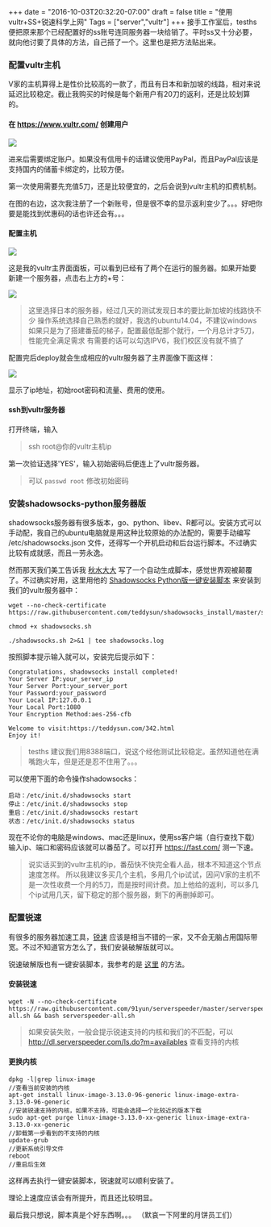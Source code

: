 +++
date = "2016-10-03T20:32:20-07:00"
draft = false
title = "使用vultr+SS+锐速科学上网"
Tags = ["server","vultr"]
+++
接手工作室后，tesths 便把原来那个已经配置好的ss账号连同服务器一块给销了。平时ss又十分必要，就向他讨要了具体的方法，自己搭了一个。这里也是把方法贴出来。

### 配置vultr主机
V家的主机算得上是性价比较高的一款了，而且有日本和新加坡的线路，相对来说延迟比较稳定。截止我购买的时候是每个新用户有20刀的返利，还是比较划算的。
#### 在 https://www.vultr.com/ 创建用户
![ ](http://7xswbj.com1.z0.glb.clouddn.com/vultr-create-account.png  "vultr-create-account")

进来后需要绑定账户。如果没有信用卡的话建议使用PayPal，而且PayPal应该是支持国内的储蓄卡绑定的，比较方便。

第一次使用需要先充值5刀，还是比较便宜的，之后会说到vultr主机的扣费机制。

在图的右边，这次我注册了一个新账号，但是很不幸的显示返利变少了。。。好吧你要是能找到优惠码的话也许还会有。。。

#### 配置主机
![ ](http://7xswbj.com1.z0.glb.clouddn.com/vultr-setting-servers.png  "vultr-setting-servers")

这是我的vultr主界面面板，可以看到已经有了两个在运行的服务器。如果开始要新建一个服务器，点击右上方的+号：

![ ](http://7xswbj.com1.z0.glb.clouddn.com/vultr-server.png  "vultr-server")
>这里选择日本的服务器，经过几天的测试发现日本的要比新加坡的线路快不少
操作系统选择自己熟悉的就好，我选的ubuntu14.04，不建议windows
如果只是为了搭建番茄的梯子，配置最低配那个就行，一个月总计才5刀，性能完全满足需求
有需要的话可以勾选IPV6，我们校区没有就不搞了

配置完后deploy就会生成相应的vultr服务器了主界面像下面这样：

![ ](http://7xswbj.com1.z0.glb.clouddn.com/vultr-server-info.png  "vultr-server-info")

显示了ip地址，初始root密码和流量、费用的使用。

#### ssh到vultr服务器
打开终端，输入
>ssh root@你的vultr主机ip

第一次验证选择'YES'，输入初始密码后便连上了vultr服务器。

>可以 `passwd root` 修改初始密码

### 安装shadowsocks-python服务器版
shadowsocks服务器有很多版本，go、python、libev、R都可以。安装方式可以手动配，我自己的ubuntu电脑就是用这种比较原始的办法配的，需要手动编写 /etc/shadowsocks.json 文件，还得写一个开机启动和后台运行脚本。不过确实比较有成就感，而且一劳永逸。

然而那天我们美工告诉我 [秋水大大](https://teddysun.com/) 写了一个自动生成脚本，感觉世界观被颠覆了。不过确实好用，这里用他的 [Shadowsocks Python版一键安装脚本](https://teddysun.com/342.html) 来安装到我们的vultr服务器中：
```
wget --no-check-certificate https://raw.githubusercontent.com/teddysun/shadowsocks_install/master/shadowsocks.sh

chmod +x shadowsocks.sh

./shadowsocks.sh 2>&1 | tee shadowsocks.log
```
按照脚本提示输入就可以，安装完后提示如下：
```
Congratulations, shadowsocks install completed!
Your Server IP:your_server_ip
Your Server Port:your_server_port
Your Password:your_password
Your Local IP:127.0.0.1
Your Local Port:1080
Your Encryption Method:aes-256-cfb

Welcome to visit:https://teddysun.com/342.html
Enjoy it!
```
>tesths 建议我们用8388端口，说这个经他测试比较稳定。虽然知道他在满嘴跑火车，但是还是忍不住用了。。。

可以使用下面的命令操作shadowsocks：
```
启动：/etc/init.d/shadowsocks start
停止：/etc/init.d/shadowsocks stop
重启：/etc/init.d/shadowsocks restart
状态：/etc/init.d/shadowsocks status
```

现在不论你的电脑是windows、mac还是linux，使用ss客户端（自行查找下载）输入ip、端口和密码应该就可以番茄了。可以打开 https://fast.com/ 测一下速。
>说实话买到的vultr主机的ip，番茄快不快完全看人品，根本不知道这个节点速度怎样。
所以我建议多买几个主机，多用几个ip试试，因问V家的主机不是一次性收费一个月的5刀，而是按时间计费。加上他给的返利，可以多几个ip试用几天，留下稳定的那个服务器，剩下的再删掉即可。

### 配置锐速
有很多的服务器加速工具，[锐速](http://www.serverspeeder.com/) 应该是相当不错的一家，又不会无脑占用国际带宽。不过不知道官方怎么了，我们安装破解版就可以。

锐速破解版也有一键安装脚本，我参考的是 [这里](https://www.91yun.org/archives/683) 的方法。

#### 安装锐速
```
wget -N --no-check-certificate https://raw.githubusercontent.com/91yun/serverspeeder/master/serverspeeder-all.sh && bash serverspeeder-all.sh
```

>如果安装失败，一般会提示锐速支持的内核和我们的不匹配，可以 http://dl.serverspeeder.com/ls.do?m=availables 查看支持的内核

#### 更换内核
```
dpkg -l|grep linux-image
//查看当前安装的内核
apt-get install linux-image-3.13.0-96-generic linux-image-extra-3.13.0-96-generic
//安装锐速支持的内核，如果不支持，可能会选择一个比较近的版本下载
sudo apt-get purge linux-image-3.13.0-xx-generic linux-image-extra-3.13.0-xx-generic
//卸载第一步看到的不支持的内核
update-grub
//更新系统引导文件
reboot
//重启后生效
```

这样再去执行一键安装脚本，锐速就可以顺利安装了。

理论上速度应该会有所提升，而且还比较明显。

最后我只想说，脚本真是个好东西啊。。。
（默哀一下阿里的月饼员工们）